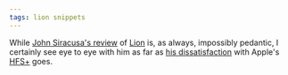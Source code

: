 ```yaml
---
tags: lion snippets
---
```


While [John Siracusa's review](http://arstechnica.com/apple/reviews/2011/07/mac-os-x-10-7.ars/1) of [Lion](/wiki/Lion) is, as always, impossibly pedantic, I certainly see eye to eye with him as far as [his dissatisfaction](http://arstechnica.com/apple/reviews/2011/07/mac-os-x-10-7.ars/12) with Apple's [HFS+](/wiki/HFS%2b) goes.
